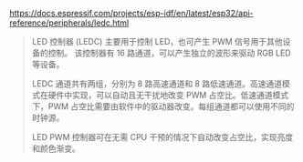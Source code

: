 https://docs.espressif.com/projects/esp-idf/en/latest/esp32/api-reference/peripherals/ledc.html

> LED 控制器 (LEDC) 主要用于控制 LED，也可产生 PWM 信号用于其他设备的控制。 该控制器有 16 路通道，可以产生独立的波形来驱动 RGB LED 等设备。
>
> LEDC 通道共有两组，分别为 8 路高速通道和 8 路低速通道。高速通道模式在硬件中实现，可以自动且无干扰地改变 PWM 占空比。低速通道模式下，PWM 占空比需要由软件中的驱动器改变。每组通道都可以使用不同的时钟源。
>
> LED PWM 控制器可在无需 CPU 干预的情况下自动改变占空比，实现亮度和颜色渐变。
